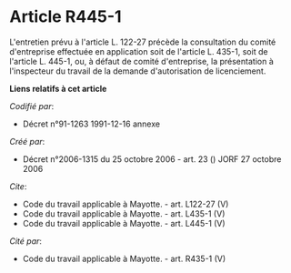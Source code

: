 # Article R445-1

L'entretien prévu à l'article L. 122-27 précède la consultation du comité d'entreprise effectuée en application soit de
l'article L. 435-1, soit de l'article L. 445-1, ou, à défaut de comité d'entreprise, la présentation à l'inspecteur du
travail de la demande d'autorisation de licenciement.

**Liens relatifs à cet article**

_Codifié par_:

  - Décret n°91-1263 1991-12-16 annexe

_Créé par_:

  - Décret n°2006-1315 du 25 octobre 2006 - art. 23 () JORF 27 octobre 2006

_Cite_:

  - Code du travail applicable à Mayotte. - art. L122-27 (V)
  - Code du travail applicable à Mayotte. - art. L435-1 (V)
  - Code du travail applicable à Mayotte. - art. L445-1 (V)

_Cité par_:

  - Code du travail applicable à Mayotte. - art. R435-1 (V)
